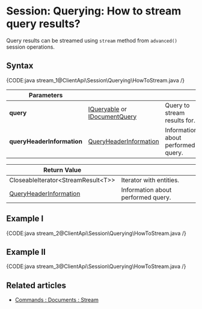 # Session: Querying: How to stream query results?

Query results can be streamed using `stream` method from `advanced()` session operations.

## Syntax

{CODE:java stream_1@ClientApi\Session\Querying\HowToStream.java /}

| Parameters | | |
| ------------- | ------------- | ----- |
| **query** | [IQueryable](../../../client-api/session/querying/how-to-query) or [IDocumentQuery](../../../client-api/session/querying/lucene/how-to-use-lucene-in-queries) | Query to stream results for. |
| **queryHeaderInformation** | [QueryHeaderInformation](../../../glossary/query-header-information) | Information about performed query. |

| Return Value | |
| ------------- | ----- |
| CloseableIterator&lt;StreamResult&lt;T&gt;&gt; | Iterator with entities. |
| [QueryHeaderInformation](../../../glossary/query-header-information) | Information about performed query. |

## Example I

{CODE:java stream_2@ClientApi\Session\Querying\HowToStream.java /}

## Example II

{CODE:java stream_3@ClientApi\Session\Querying\HowToStream.java /}

## Related articles

- [Commands : Documents : Stream](../../commands/documents/stream)
